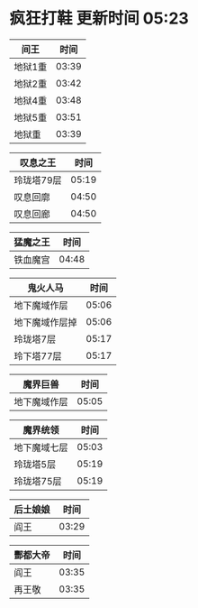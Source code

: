 # 疯狂打鞋 更新时间 05:23

| 间王   | 时间    |
|--------|-------|
| 地狱1重 | 03:39 |
| 地狱2重 | 03:42 |
| 地狱4重 | 03:48 |
| 地狱5重 | 03:51 |
| 地狱重 | 03:39 |

| 叹息之王   | 时间    |
|--------|-------|
| 玲珑塔79层 | 05:19 |
| 叹息回廓 | 04:50 |
| 叹息回廊 | 04:50 |

| 猛魔之王   | 时间    |
|--------|-------|
| 铁血魔宫 | 04:48 |

| 鬼火人马   | 时间    |
|--------|-------|
| 地下魔域作层 | 05:06 |
| 地下魔域作层掉 | 05:06 |
| 玲珑塔7层 | 05:17 |
| 玲下塔77层 | 05:17 |

| 魔界巨兽   | 时间    |
|--------|-------|
| 地下魔域作层 | 05:05 |

| 魔界统领   | 时间    |
|--------|-------|
| 地下魔域七层 | 05:03 |
| 玲珑塔5层 | 05:19 |
| 玲珑塔75层 | 05:19 |

| 后土娘娘   | 时间    |
|--------|-------|
| 阎王 | 03:29 |

| 酆都大帝   | 时间    |
|--------|-------|
| 阎王 | 03:35 |
| 再王敬 | 03:35 |